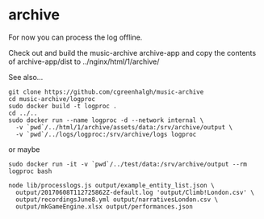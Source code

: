 # archive

For now you can process the log offline.

Check out and build the music-archive archive-app and copy the 
contents of archive-app/dist to ../nginx/html/1/archive/

See also...

```
git clone https://github.com/cgreenhalgh/music-archive
cd music-archive/logproc
sudo docker build -t logproc .
cd ../..
sudo docker run --name logproc -d --network internal \
  -v `pwd`/../html/1/archive/assets/data:/srv/archive/output \
  -v `pwd`/../logs/logproc:/srv/archive/logs logproc
```
or maybe
```
sudo docker run -it -v `pwd`/../test/data:/srv/archive/output --rm logproc bash

node lib/processlogs.js output/example_entity_list.json \
  output/20170608T112725862Z-default.log 'output/Climb!London.csv' \
  output/recordingsJune8.yml output/narrativesLondon.csv \
  output/mkGameEngine.xlsx output/performances.json
```

